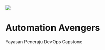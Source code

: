 ![](https://github.com/naeem-bebit/automation-avengers/actions/workflows/python-app.yml/badge.svg)

# Automation Avengers
Yayasan Peneraju DevOps Capstone
